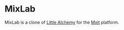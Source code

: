 # MixLab

MixLab is a clone of [Little Alchemy](http://littlealchemy.com/) for the [Mxit](https://www.mxit.com) platform.